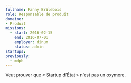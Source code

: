 ```yaml
---
fullname: Fanny Brûlebois
role: Responsable de produit
domaine: 
- Produit
missions:
  - start: 2016-02-15
    end: 2016-07-01
    employer: dinum
    status: admin
startups:
previously:
  - mdph
---
```


Veut prouver que « Startup d'État » n'est pas un oxymore.
